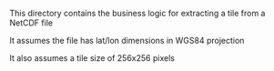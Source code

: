 This directory contains the business logic for extracting a tile from a NetCDF file

It assumes the file has lat/lon dimensions in WGS84 projection

It also assumes a tile size of 256x256 pixels